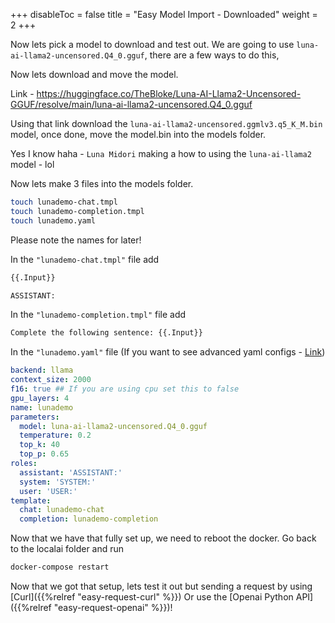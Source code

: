 
+++
disableToc = false
title = "Easy Model Import - Downloaded"
weight = 2
+++

Now lets pick a model to download and test out. We are going to use `luna-ai-llama2-uncensored.Q4_0.gguf`, there are a few ways to do this, 

Now lets download and move the model.

Link - https://huggingface.co/TheBloke/Luna-AI-Llama2-Uncensored-GGUF/resolve/main/luna-ai-llama2-uncensored.Q4_0.gguf

Using that link download the `luna-ai-llama2-uncensored.ggmlv3.q5_K_M.bin` model, once done, move the model.bin into the models folder.

Yes I know haha - ``Luna Midori`` making a how to using the ``luna-ai-llama2`` model - lol

Now lets make 3 files into the models folder.

```bash
touch lunademo-chat.tmpl
touch lunademo-completion.tmpl
touch lunademo.yaml
```
Please note the names for later!

In the `"lunademo-chat.tmpl"` file add

```txt
{{.Input}}

ASSISTANT:
```

In the `"lunademo-completion.tmpl"` file add

```txt
Complete the following sentence: {{.Input}}
```


In the `"lunademo.yaml"` file (If you want to see advanced yaml configs - [Link](https://localai.io/advanced/))

```yaml
backend: llama
context_size: 2000
f16: true ## If you are using cpu set this to false
gpu_layers: 4
name: lunademo
parameters:
  model: luna-ai-llama2-uncensored.Q4_0.gguf
  temperature: 0.2
  top_k: 40
  top_p: 0.65
roles:
  assistant: 'ASSISTANT:'
  system: 'SYSTEM:'
  user: 'USER:'
template:
  chat: lunademo-chat
  completion: lunademo-completion
```

Now that we have that fully set up, we need to reboot the docker. Go back to the localai folder and run

```bash
docker-compose restart
```

Now that we got that setup, lets test it out but sending a request by using [Curl]({{%relref "easy-request-curl" %}}) Or use the [Openai Python API]({{%relref "easy-request-openai" %}})! 
